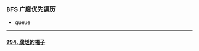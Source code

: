 ### BFS 广度优先遍历

- queue



---



#### [994. 腐烂的橘子](https://leetcode-cn.com/problems/rotting-oranges/)

